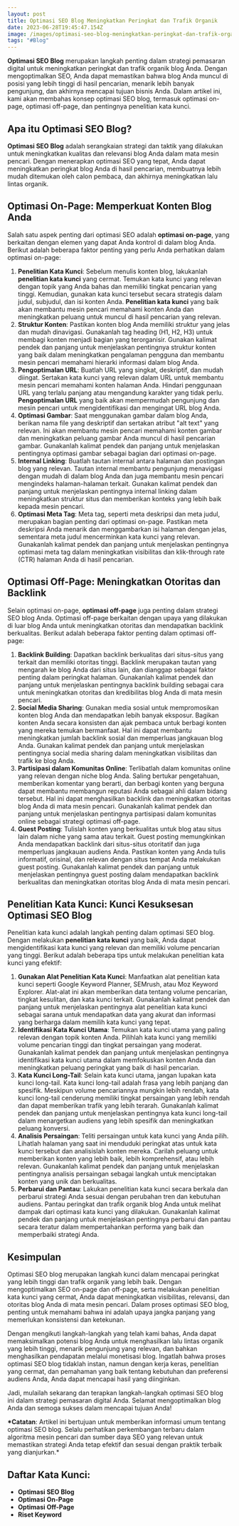 ```yaml
---
layout: post
title: Optimasi SEO Blog Meningkatkan Peringkat dan Trafik Organik
date: 2023-06-28T19:45:47.154Z
image: /images/optimasi-seo-blog-meningkatkan-peringkat-dan-trafik-organik.webp
tags: "#Blog"
---
```

**Optimasi SEO Blog** merupakan langkah penting dalam strategi pemasaran digital untuk meningkatkan peringkat dan trafik organik blog Anda. Dengan mengoptimalkan SEO, Anda dapat memastikan bahwa blog Anda muncul di posisi yang lebih tinggi di hasil pencarian, menarik lebih banyak pengunjung, dan akhirnya mencapai tujuan bisnis Anda. Dalam artikel ini, kami akan membahas konsep optimasi SEO blog, termasuk optimasi on-page, optimasi off-page, dan pentingnya penelitian kata kunci.

## Apa itu Optimasi SEO Blog?

**Optimasi SEO Blog** adalah serangkaian strategi dan taktik yang dilakukan untuk meningkatkan kualitas dan relevansi blog Anda dalam mata mesin pencari. Dengan menerapkan optimasi SEO yang tepat, Anda dapat meningkatkan peringkat blog Anda di hasil pencarian, membuatnya lebih mudah ditemukan oleh calon pembaca, dan akhirnya meningkatkan lalu lintas organik.

## **Optimasi On-Page**: Memperkuat Konten Blog Anda

Salah satu aspek penting dari optimasi SEO adalah **optimasi on-page**, yang berkaitan dengan elemen yang dapat Anda kontrol di dalam blog Anda. Berikut adalah beberapa faktor penting yang perlu Anda perhatikan dalam optimasi on-page:

1. **Penelitian Kata Kunci**: Sebelum menulis konten blog, lakukanlah **penelitian kata kunci** yang cermat. Temukan kata kunci yang relevan dengan topik yang Anda bahas dan memiliki tingkat pencarian yang tinggi. Kemudian, gunakan kata kunci tersebut secara strategis dalam judul, subjudul, dan isi konten Anda. **Penelitian kata kunci** yang baik akan membantu mesin pencari memahami konten Anda dan meningkatkan peluang untuk muncul di hasil pencarian yang relevan.
2. **Struktur Konten**: Pastikan konten blog Anda memiliki struktur yang jelas dan mudah dinavigasi. Gunakanlah tag heading (H1, H2, H3) untuk membagi konten menjadi bagian yang terorganisir. Gunakan kalimat pendek dan panjang untuk menjelaskan pentingnya struktur konten yang baik dalam meningkatkan pengalaman pengguna dan membantu mesin pencari memahami hierarki informasi dalam blog Anda.
3. **Pengoptimalan URL**: Buatlah URL yang singkat, deskriptif, dan mudah diingat. Sertakan kata kunci yang relevan dalam URL untuk membantu mesin pencari memahami konten halaman Anda. Hindari penggunaan URL yang terlalu panjang atau mengandung karakter yang tidak perlu. **Pengoptimalan URL** yang baik akan mempermudah pengunjung dan mesin pencari untuk mengidentifikasi dan mengingat URL blog Anda.
4. **Optimasi Gambar**: Saat menggunakan gambar dalam blog Anda, berikan nama file yang deskriptif dan sertakan atribut "alt text" yang relevan. Ini akan membantu mesin pencari memahami konten gambar dan meningkatkan peluang gambar Anda muncul di hasil pencarian gambar. Gunakanlah kalimat pendek dan panjang untuk menjelaskan pentingnya optimasi gambar sebagai bagian dari optimasi on-page.
5. **Internal Linking**: Buatlah tautan internal antara halaman dan postingan blog yang relevan. Tautan internal membantu pengunjung menavigasi dengan mudah di dalam blog Anda dan juga membantu mesin pencari mengindeks halaman-halaman terkait. Gunakan kalimat pendek dan panjang untuk menjelaskan pentingnya internal linking dalam meningkatkan struktur situs dan memberikan konteks yang lebih baik kepada mesin pencari.
6. **Optimasi Meta Tag**: Meta tag, seperti meta deskripsi dan meta judul, merupakan bagian penting dari optimasi on-page. Pastikan meta deskripsi Anda menarik dan menggambarkan isi halaman dengan jelas, sementara meta judul mencerminkan kata kunci yang relevan. Gunakanlah kalimat pendek dan panjang untuk menjelaskan pentingnya optimasi meta tag dalam meningkatkan visibilitas dan klik-through rate (CTR) halaman Anda di hasil pencarian.

## **Optimasi Off-Page**: Meningkatkan Otoritas dan Backlink

Selain optimasi on-page, **optimasi off-page** juga penting dalam strategi SEO blog Anda. Optimasi off-page berkaitan dengan upaya yang dilakukan di luar blog Anda untuk meningkatkan otoritas dan mendapatkan backlink berkualitas. Berikut adalah beberapa faktor penting dalam optimasi off-page:

1. **Backlink Building**: Dapatkan backlink berkualitas dari situs-situs yang terkait dan memiliki otoritas tinggi. Backlink merupakan tautan yang mengarah ke blog Anda dari situs lain, dan dianggap sebagai faktor penting dalam peringkat halaman. Gunakanlah kalimat pendek dan panjang untuk menjelaskan pentingnya backlink building sebagai cara untuk meningkatkan otoritas dan kredibilitas blog Anda di mata mesin pencari.
2. **Social Media Sharing**: Gunakan media sosial untuk mempromosikan konten blog Anda dan mendapatkan lebih banyak eksposur. Bagikan konten Anda secara konsisten dan ajak pembaca untuk berbagi konten yang mereka temukan bermanfaat. Hal ini dapat membantu meningkatkan jumlah backlink sosial dan memperluas jangkauan blog Anda. Gunakan kalimat pendek dan panjang untuk menjelaskan pentingnya social media sharing dalam meningkatkan visibilitas dan trafik ke blog Anda.
3. **Partisipasi dalam Komunitas Online**: Terlibatlah dalam komunitas online yang relevan dengan niche blog Anda. Saling bertukar pengetahuan, memberikan komentar yang berarti, dan berbagi konten yang berguna dapat membantu membangun reputasi Anda sebagai ahli dalam bidang tersebut. Hal ini dapat menghasilkan backlink dan meningkatkan otoritas blog Anda di mata mesin pencari. Gunakanlah kalimat pendek dan panjang untuk menjelaskan pentingnya partisipasi dalam komunitas online sebagai strategi optimasi off-page.
4. **Guest Posting**: Tulislah konten yang berkualitas untuk blog atau situs lain dalam niche yang sama atau terkait. Guest posting memungkinkan Anda mendapatkan backlink dari situs-situs otoritatif dan juga memperluas jangkauan audiens Anda. Pastikan konten yang Anda tulis informatif, orisinal, dan relevan dengan situs tempat Anda melakukan guest posting. Gunakanlah kalimat pendek dan panjang untuk menjelaskan pentingnya guest posting dalam mendapatkan backlink berkualitas dan meningkatkan otoritas blog Anda di mata mesin pencari.

## **Penelitian Kata Kunci**: Kunci Kesuksesan Optimasi SEO Blog

Penelitian kata kunci adalah langkah penting dalam optimasi SEO blog. Dengan melakukan **penelitian kata kunci** yang baik, Anda dapat mengidentifikasi kata kunci yang relevan dan memiliki volume pencarian yang tinggi. Berikut adalah beberapa tips untuk melakukan penelitian kata kunci yang efektif:

1. **Gunakan Alat Penelitian Kata Kunci**: Manfaatkan alat penelitian kata kunci seperti Google Keyword Planner, SEMrush, atau Moz Keyword Explorer. Alat-alat ini akan memberikan data tentang volume pencarian, tingkat kesulitan, dan kata kunci terkait. Gunakanlah kalimat pendek dan panjang untuk menjelaskan pentingnya alat penelitian kata kunci sebagai sarana untuk mendapatkan data yang akurat dan informasi yang berharga dalam memilih kata kunci yang tepat.
2. **Identifikasi Kata Kunci Utama**: Temukan kata kunci utama yang paling relevan dengan topik konten Anda. Pilihlah kata kunci yang memiliki volume pencarian tinggi dan tingkat persaingan yang moderat. Gunakanlah kalimat pendek dan panjang untuk menjelaskan pentingnya identifikasi kata kunci utama dalam memfokuskan konten Anda dan meningkatkan peluang peringkat yang baik di hasil pencarian.
3. **Kata Kunci Long-Tail**: Selain kata kunci utama, jangan lupakan kata kunci long-tail. Kata kunci long-tail adalah frasa yang lebih panjang dan spesifik. Meskipun volume pencariannya mungkin lebih rendah, kata kunci long-tail cenderung memiliki tingkat persaingan yang lebih rendah dan dapat memberikan trafik yang lebih terarah. Gunakanlah kalimat pendek dan panjang untuk menjelaskan pentingnya kata kunci long-tail dalam menargetkan audiens yang lebih spesifik dan meningkatkan peluang konversi.
4. **Analisis Persaingan**: Teliti persaingan untuk kata kunci yang Anda pilih. Lihatlah halaman yang saat ini menduduki peringkat atas untuk kata kunci tersebut dan analisislah konten mereka. Carilah peluang untuk memberikan konten yang lebih baik, lebih komprehensif, atau lebih relevan. Gunakanlah kalimat pendek dan panjang untuk menjelaskan pentingnya analisis persaingan sebagai langkah untuk menciptakan konten yang unik dan berkualitas.
5. **Perbarui dan Pantau**: Lakukan penelitian kata kunci secara berkala dan perbarui strategi Anda sesuai dengan perubahan tren dan kebutuhan audiens. Pantau peringkat dan trafik organik blog Anda untuk melihat dampak dari optimasi kata kunci yang dilakukan. Gunakanlah kalimat pendek dan panjang untuk menjelaskan pentingnya perbarui dan pantau secara teratur dalam mempertahankan performa yang baik dan memperbaiki strategi Anda.

## Kesimpulan

Optimasi SEO blog merupakan langkah kunci dalam mencapai peringkat yang lebih tinggi dan trafik organik yang lebih baik. Dengan mengoptimalkan SEO on-page dan off-page, serta melakukan penelitian kata kunci yang cermat, Anda dapat meningkatkan visibilitas, relevansi, dan otoritas blog Anda di mata mesin pencari. Dalam proses optimasi SEO blog, penting untuk memahami bahwa ini adalah upaya jangka panjang yang memerlukan konsistensi dan ketekunan.

Dengan mengikuti langkah-langkah yang telah kami bahas, Anda dapat memaksimalkan potensi blog Anda untuk menghasilkan lalu lintas organik yang lebih tinggi, menarik pengunjung yang relevan, dan bahkan menghasilkan pendapatan melalui monetisasi blog. Ingatlah bahwa proses optimasi SEO blog tidaklah instan, namun dengan kerja keras, penelitian yang cermat, dan pemahaman yang baik tentang kebutuhan dan preferensi audiens Anda, Anda dapat mencapai hasil yang diinginkan.

Jadi, mulailah sekarang dan terapkan langkah-langkah optimasi SEO blog ini dalam strategi pemasaran digital Anda. Selamat mengoptimalkan blog Anda dan semoga sukses dalam mencapai tujuan Anda!

**\*Catatan**: Artikel ini bertujuan untuk memberikan informasi umum tentang optimasi SEO blog. Selalu perhatikan perkembangan terbaru dalam algoritma mesin pencari dan sumber daya SEO yang relevan untuk memastikan strategi Anda tetap efektif dan sesuai dengan praktik terbaik yang dianjurkan.*

## Daftar Kata Kunci:

* **Optimasi SEO Blog**
* **Optimasi On-Page**
* **Optimasi Off-Page**
* **Riset Keyword**